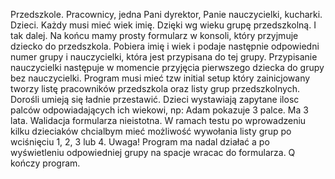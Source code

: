 ﻿Przedszkole. Pracownicy, jedna Pani dyrektor, Panie nauczycielki, kucharki. Dzieci. 
Każdy musi mieć wiek imię. Dzięki wg wieku grupę przedszkolną. I tak dalej.
Na końcu mamy prosty formularz w konsoli, który przyjmuje dziecko do przedszkola. 
Pobiera imię i wiek i podaje następnie odpowiedni numer grupy i nauczycielki, która jest przypisana do tej grupy.
Przypisanie nauczycielki następuje w momencie przyjęcia pierwszego dziecka do grupy bez nauczycielki.
Program musi mieć tzw initial setup który zainicjowany tworzy listę pracowników przedszkola oraz listy grup przedszkolnych.
Dorośli umieją się ładnie przestawić. 
Dzieci wystawiają zapytane ilosc palców odpowiadających ich wiekowi, np: Adam pokazuje 3 palce. Ma 3 lata. 
Walidacja formularza nieistotna. 
W ramach testu po wprowadzeniu kilku dzieciaków chcialbym mieć możliwość wywołania listy grup po wciśnięciu 1, 2, 3 lub 4. 
Uwaga! Program ma nadal działać a po wyświetleniu odpowiedniej grupy na spacje wracac do formularza. 
Q kończy program.
